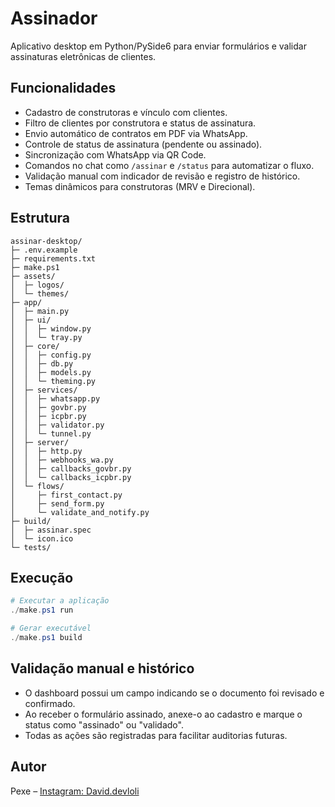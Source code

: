 # Assinador

Aplicativo desktop em Python/PySide6 para enviar formulários e validar assinaturas eletrônicas de clientes.

## Funcionalidades

- Cadastro de construtoras e vínculo com clientes.
- Filtro de clientes por construtora e status de assinatura.
- Envio automático de contratos em PDF via WhatsApp.
- Controle de status de assinatura (pendente ou assinado).
- Sincronização com WhatsApp via QR Code.
- Comandos no chat como `/assinar` e `/status` para automatizar o fluxo.
- Validação manual com indicador de revisão e registro de histórico.
- Temas dinâmicos para construtoras (MRV e Direcional).

## Estrutura

```
assinar-desktop/
├─ .env.example
├─ requirements.txt
├─ make.ps1
├─ assets/
│  ├─ logos/
│  └─ themes/
├─ app/
│  ├─ main.py
│  ├─ ui/
│  │  ├─ window.py
│  │  └─ tray.py
│  ├─ core/
│  │  ├─ config.py
│  │  ├─ db.py
│  │  ├─ models.py
│  │  └─ theming.py
│  ├─ services/
│  │  ├─ whatsapp.py
│  │  ├─ govbr.py
│  │  ├─ icpbr.py
│  │  ├─ validator.py
│  │  └─ tunnel.py
│  ├─ server/
│  │  ├─ http.py
│  │  ├─ webhooks_wa.py
│  │  ├─ callbacks_govbr.py
│  │  └─ callbacks_icpbr.py
│  └─ flows/
│     ├─ first_contact.py
│     ├─ send_form.py
│     └─ validate_and_notify.py
├─ build/
│  ├─ assinar.spec
│  └─ icon.ico
└─ tests/
```

## Execução

```powershell
# Executar a aplicação
./make.ps1 run

# Gerar executável
./make.ps1 build
```

## Validação manual e histórico

- O dashboard possui um campo indicando se o documento foi revisado e confirmado.
- Ao receber o formulário assinado, anexe-o ao cadastro e marque o status como "assinado" ou "validado".
- Todas as ações são registradas para facilitar auditorias futuras.

## Autor

Pexe – [Instagram: David.devloli](https://instagram.com/David.devloli)
